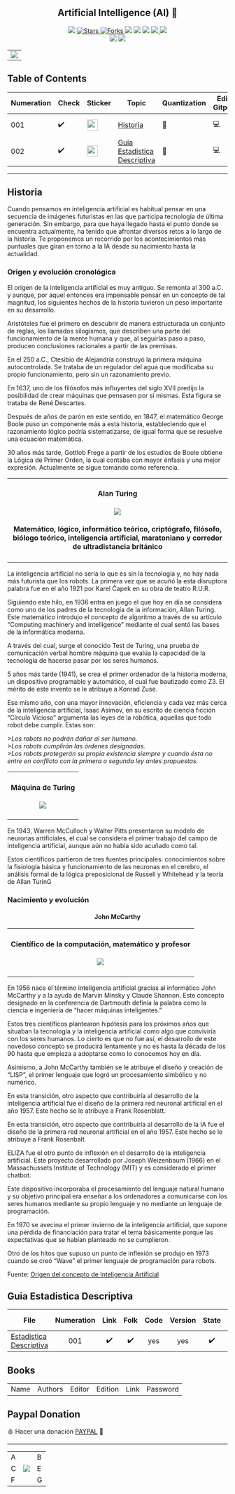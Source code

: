 <h2 align="center">  Artificial Intelligence (AI)  🤖 </h2>
<!-- https://shields.io/ -->

<p align="center">
  
  </a>
    <img src="https://img.shields.io/github/languages/top/BrianMarquez3/Artificial-intelligence?color=green">
  </a>
  <a href="https://github.com/BrianMarquez3/Artificial-intelligence/stargazers">
    <img src="https://img.shields.io/github/stars/BrianMarquez3/Artificial-intelligence.svg?style=flat" alt="Stars">
  </a>
  <a href="https://github.com/BrianMarquez3/Artificial-intelligence/network">
    <img src="https://img.shields.io/github/forks/BrianMarquez3/Artificial-intelligence.svg?style=flat" alt="Forks">
  </a>
    <img src="https://img.shields.io/github/v/tag/BrianMarquez3/Artificial-intelligence?color=blue&label=Version&logo=python">
  </a>
  </a>
    <img src="https://img.shields.io/github/languages/code-size/BrianMarquez3/Artificial-intelligence">
  </a>
  </a>
    <img src="https://img.shields.io/github/downloads/BrianMarquez3/Artificial-intelligence/total?color=yellow">
  </a>
  </a>
   <a href="https://github.com/BrianMarquez3/Artificial-intelligence/network">
    <img src="https://img.shields.io/badge/Plataform-Windows-blue">
    <img src="https://img.shields.io/badge/Plataform-Linux-darkred">
  </a><br>
  <img src="https://img.shields.io/github/last-commit/BrianMarquez3/Artificial-intelligence?color=darkred&style=for-the-badge">
  <img src="https://img.shields.io/github/languages/count/BrianMarquez3/Artificial-intelligence?style=for-the-badge">
</P>

<table align="center">
  <tr>
    <td align="center" style="padding=0;width=50%;">
      <img align="center" style="padding=0;" src="./images/brain.gif" />
    </td>
  </tr>
</table>

## Table of Contents

| Numeration   | Check       | Sticker        |    Topic      |   Quantization   |    Edit Gitpot    |    Downloads    |  link  |
| ------------ |-------------|-------------- |----------------- |------------------ |---------------- |-------------- |------------- |
|  001   |:heavy_check_mark: |<img src="https://media.giphy.com/media/Vv3whmM9XJpqE/giphy.gif" width="25px"> | [Historia](#Historia)   | 🧠 | 💻 | 💾 | [ ⬅️ back](https://github.com/BrianMarquez3)| 
|  002   |:heavy_check_mark: |<img src="https://media.giphy.com/media/Vv3whmM9XJpqE/giphy.gif" width="25px"> | [Guia Estadistica Descriptiva](#Guia-Estadistica-Descriptiva)   | 🧠 | 💻 | 💾 | [ ⬅️ back](https://github.com/BrianMarquez3)| 


----

 ## Historia

<p>Cuando pensamos en inteligencia artificial es habitual pensar en una secuencia de imágenes futuristas en las que participa tecnología de última generación. Sin embargo, para que haya llegado hasta el punto donde se encuentra actualmente, ha tenido que afrontar diversos retos a lo largo de la historia. Te proponemos un recorrido por los acontecimientos más puntuales que giran en torno a la IA desde su nacimiento hasta la actualidad.</p>

### Origen y evolución cronológica

<p>El origen de la inteligencia artificial es muy antiguo. Se remonta al 300 a.C. y aunque, por aquel entonces era impensable pensar en un concepto de tal magnitud, los siguientes hechos de la historia tuvieron un peso importante en su desarrollo.</p>

<p>Aristóteles fue el primero en descubrir de manera estructurada un conjunto de reglas, los llamados silogismos, que describen una parte del funcionamiento de la mente humana y que, al seguirlas paso a paso, producen conclusiones racionales a partir de las premisas.</p>

<p>En el 250 a.C., Ctesibio de Alejandría construyó la primera máquina autocontrolada. Se trataba de un regulador del agua que modificaba su propio funcionamiento, pero sin un razonamiento previo.</p>

<p>En 1637, uno de los filósofos más influyentes del siglo XVII predijo la posibilidad de crear máquinas que pensasen por sí mismas. Esta figura se trataba de René Descartes.

<p>Después de años de parón en este sentido, en 1847, el matemático George Boole puso un componente más a esta historia, estableciendo que el razonamiento lógico podría sistematizarse, de igual forma que se resuelve una ecuación matemática.</p>

<p>30 años más tarde, Gottlob Frege a partir de los estudios de Boole obtiene la Lógica de Primer Orden, la cual contaba con mayor énfasis y una mejor expresión. Actualmente se sigue tomando como referencia.</p>

<table align="center">
  <tr>
    <td align="center" style="padding=0;width=50%;">
       <h4 align="center"> Alan Turing <h4>
      <img align="center" style="padding=0;" src="./images/alan-turing.png" />
      <h4 align="center">  Matemático, lógico, informático teórico, criptógrafo, filósofo, biólogo teórico, inteligencia artificial, maratoniano y corredor de ultradistancia británico <h4>
    </td>
  </tr>
</table>

La inteligencia artificial no sería lo que es sin la tecnología y, no hay nada más futurista que los robots. La primera vez que se acuñó la esta disruptora palabra fue en el año 1921 por Karel Čapek en su obra de teatro R.U.R.

Siguiendo este hilo, en 1936 entra en juego el que hoy en día se considera como uno de los padres de la tecnología de la información, Allan Turing. Este matemático introdujo el concepto de algoritmo a través de su artículo “Computing machinery and intelligence” mediante el cual sentó las bases de la informática moderna.

A través del cual, surge el conocido Test de Turing, una prueba de comunicación verbal hombre máquina que evalúa la capacidad de la tecnología de hacerse pasar por los seres humanos.

5 años más tarde (1941), se crea el primer ordenador de la historia moderna, un dispositivo programable y automático, el cual fue bautizado como Z3. El mérito de este invento se le atribuye a Konrad Zuse.

Ese mismo año, con una mayor innovación, eficiencia y cada vez más cerca de la inteligencia artificial, Isaac Asimov, en su escrito de ciencia ficción “Círculo Vicioso” argumenta las leyes de la robótica, aquellas que todo robot debe cumplir. Estas son:

_>Los robots no podrán dañar al ser humano._ <br>
_>Los robots cumplirán las órdenes designadas._ <br>
_>Los robots protegerán su propia existencia siempre y cuando ésta no entre en conflicto con la primera o segunda ley antes propuestas._<br>

<table align="center">
  <tr>
    <td align="center" style="padding=0;width=50%;">
      <h4 align="center"> Máquina de Turing<h4>
      <img align="center" style="padding=0;" src="./images/enigma.jpg" />
    </td>
  </tr>
</table>


<p>En 1943, Warren McCulloch y Walter Pitts presentaron su modelo de neuronas artificiales, el cual se considera el primer trabajo del campo de inteligencia artificial, aunque aún no había sido acuñado como tal.

Estos científicos partieron de tres fuentes principales: conocimientos sobre la fisiología básica y funcionamiento de las neuronas en el cerebro, el análisis formal de la lógica preposicional de Russell y Whitehead y la teoría   de Allan TurinG</p>

### Nacimiento y evolución

<h4 align="center"> John McCarthy </h4>

<table align="center">
  <tr>
    <td align="center" style="padding=0;width=50%;">
      <h4 align="center"> Científico de la computación, matemático y profesor<h4>
      <img align="center" style="padding=0;" src="./images/McCarthy.jpg" />
    </td>
  </tr>
</table>

<p>En 1956 nace el término inteligencia artificial gracias al informático John McCarthy y a la ayuda de Marvin Minsky y Claude Shannon. Este concepto designado en la conferencia de Dartmouth definía la palabra como la ciencia e ingeniería de “hacer máquinas inteligentes.”

Estos tres científicos plantearon hipótesis para los próximos años que situaban la tecnología y la inteligencia artificial como algo que conviviría con los seres humanos. Lo cierto es que no fue así, el desarrollo de este novedoso concepto se producirá lentamente y no es hasta la década de los 90 hasta que empieza a adoptarse como lo conocemos hoy en día.

Asimismo, a John McCarthy también se le atribuye el diseño y creación de “LISP”, el primer lenguaje  que logró un procesamiento simbólico y no numérico.

En esta transición, otro aspecto que contribuiría al desarrollo de la inteligencia artificial fue el diseño de la primera red neuronal artificial en el año 1957. Este hecho se le atribuye a Frank Rosenblatt.

En esta transición, otro aspecto que contribuiría al desarrollo de la IA fue el diseño de la primera red neuronal artificial en el año 1957. Este hecho se le atribuye a Frank Rosenbalt

ELIZA fue el otro punto de inflexión en el desarrollo de la inteligencia artificial. Este proyecto desarrollado por Joseph Weizenbaum (1966) en el Massachussets Institute of Technology (MIT) y es considerado el primer chatbot.

Este dispositivo incorporaba el procesamiento del lenguaje natural humano y su objetivo principal era enseñar a los ordenadores a comunicarse con los seres humanos mediante su propio lenguaje y no mediante un lenguaje de programación.                                                                                                                                                               

En 1970 se avecina el primer invierno de la inteligencia artificial, que supone una pérdida de financiación para tratar el tema básicamente porque las expectativas que se habían planteado no se cumplieron.

Otro de los hitos que supuso un punto de inflexión se produjo en 1973 cuando se creó “Wave” el primer lenguaje de programación para robots.</p>

Fuente: [Origen del concepto de Inteligencia Artificial](https://agenciab12.pe/noticia/origen-concepto-inteligencia-artificial#:~:text=En%201956%20nace%20el%20t%C3%A9rmino,de%20%E2%80%9Chacer%20m%C3%A1quinas%20inteligentes.%E2%80%9D)


## Guia Estadistica Descriptiva

| File                       | Numeration  | Link        |    Folk     |  Code       | Version     | State       | Download    |  Go back    |
|----------------------------|:-----------:|:-----------:|:-----------:|:-----------:|:-----------:|:-----------:|:-----------:|:-----------:|
| [Estadistica Descriptiva](https://edutin.com/curso-de-estadistica-descriptiva-4045#:~:text=El%20curso%20de%20estad%C3%ADstica%20descriptiva,%2C%20tablas%2C%20f%C3%B3rmulas%20y%20gr%C3%A1ficos.)  | 001 | ✔️  | ✔️ | yes | yes | ✔️ | 💾 | [⬅️Atras](#Table-of-Contents)


## Books

<table>
  <tr>
      <td>Name</td>
      <td>Authors</td>
      <td>Editor</td>
      <td>Edition</td>
      <td>Link</td>
      <td>Password</td>
  </tr>
  </tr>

</table>

## Paypal Donation
🩸 Hacer una donación [PAYPAL](https://www.paypal.com/donate?hosted_button_id=98U3T62494H9Y) 🍵

---

 <table align="center">
    <tr>
      <td colspan="3">A</td>
        <td>B</td>
      </tr>
      <tr>
        <td>C</td>
      <td colspan="2"><img align="center" style="padding=0;" src="./images/arte.gif" /></td>
        <td>E</td>
      </tr>
      <tr>
      <td colspan="3">F</td>
        <td>G</td>
    </tr>
</table>




